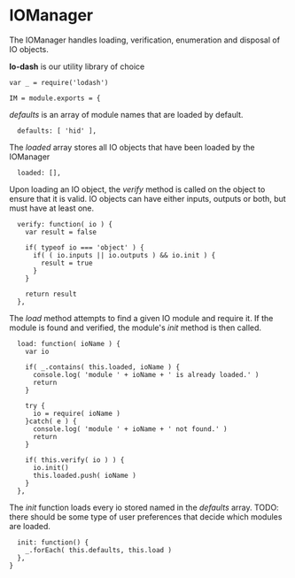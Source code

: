 IOManager
=========
The IOManager handles loading, verification, enumeration and disposal of IO objects.

**lo-dash** is our utility library of choice

    var _ = require('lodash')
		
    IM = module.exports = {
      

*defaults* is an array of module names that are loaded by default.

      defaults: [ 'hid' ],

The *loaded* array stores all IO objects that have been loaded by the IOManager			

      loaded: [],

Upon loading an IO object, the *verify* method is called on the object to ensure that it is valid. IO objects can have either inputs, outputs or both, but must have at least one.

      verify: function( io ) {
        var result = false
        
        if( typeof io === 'object' ) {
          if( ( io.inputs || io.outputs ) && io.init ) {
            result = true
          }
        }
        
        return result
      },
      
The *load* method attempts to find a given IO module and require it. If the module is found and verified, the module's *init* method is then called.

      load: function( ioName ) {
        var io
        
        if( _.contains( this.loaded, ioName ) {
          console.log( 'module ' + ioName + ' is already loaded.' )
          return
        }
        
        try {
          io = require( ioName )
        }catch( e ) {
          console.log( 'module ' + ioName + ' not found.' )
          return
        }
        
        if( this.verify( io ) ) {
          io.init()
          this.loaded.push( ioName )
        }
      },
      
The *init* function loads every io stored named in the *defaults* array. TODO: there should be some type of user preferences that decide which modules are loaded.

      init: function() {
        _.forEach( this.defaults, this.load )
      },
    }
